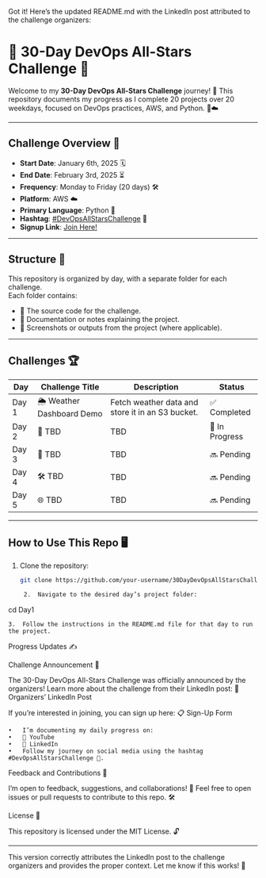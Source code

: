 Got it! Here’s the updated README.md with the LinkedIn post attributed to the challenge organizers:

# 🌟 **30-Day DevOps All-Stars Challenge** 🌟

Welcome to my **30-Day DevOps All-Stars Challenge** journey! 🚀 This repository documents my progress as I complete 20 projects over 20 weekdays, focused on DevOps practices, AWS, and Python. 🐍☁️

---

## **Challenge Overview** 📅

- **Start Date**: January 6th, 2025 🗓️  
- **End Date**: February 3rd, 2025 ⏳  
- **Frequency**: Monday to Friday (20 days) 🛠️  
- **Platform**: AWS ☁️  
- **Primary Language**: Python 🐍  
- **Hashtag**: [#DevOpsAllStarsChallenge](https://twitter.com/hashtag/DevOpsAllStarsChallenge) 📣  
- **Signup Link**: [Join Here!](https://docs.google.com/forms/d/1fLoq7LNXYsewnnfCP17dvQPlFQ3gmmdkxKJ1YW8Vh10/viewform?edit_requested=true)

---

## **Structure** 📂

This repository is organized by day, with a separate folder for each challenge.  
Each folder contains:
- 📜 The source code for the challenge.
- 📝 Documentation or notes explaining the project.
- 📸 Screenshots or outputs from the project (where applicable).

---

## **Challenges** 🏆

| Day  | Challenge Title            | Description                                   | Status      |
|------|----------------------------|-----------------------------------------------|-------------|
| Day 1 | 🌦️ Weather Dashboard Demo | Fetch weather data and store it in an S3 bucket. | ✅ Completed |
| Day 2 | 🚀 TBD                     | TBD                                           | 🚧 In Progress |
| Day 3 | 🔧 TBD                     | TBD                                           | 🔜 Pending    |
| Day 4 | 🛠️ TBD                    | TBD                                           | 🔜 Pending    |
| Day 5 | 🌐 TBD                     | TBD                                           | 🔜 Pending    |

---

## **How to Use This Repo** 🖥️

1. Clone the repository:
   ```bash
   git clone https://github.com/your-username/30DayDevOpsAllStarsChallenge.git

	2.	Navigate to the desired day’s project folder:

cd Day1


	3.	Follow the instructions in the README.md file for that day to run the project.

Progress Updates ✍️

Challenge Announcement 💼

The 30-Day DevOps All-Stars Challenge was officially announced by the organizers! Learn more about the challenge from their LinkedIn post:
🔗 Organizers’ LinkedIn Post

If you’re interested in joining, you can sign up here:
📋 Sign-Up Form

	•	I’m documenting my daily progress on:
	•	🎥 YouTube
	•	💼 LinkedIn
	•	Follow my journey on social media using the hashtag #DevOpsAllStarsChallenge 📣.

Feedback and Contributions 💬

I’m open to feedback, suggestions, and collaborations! 🤝 Feel free to open issues or pull requests to contribute to this repo. 🛠️

License 📝

This repository is licensed under the MIT License. 🔓

---

This version correctly attributes the LinkedIn post to the challenge organizers and provides the proper context. Let me know if this works! 🚀
